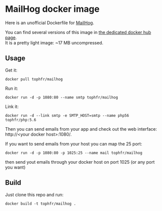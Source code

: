 # MailHog docker image

Here is an unofficial Dockerfile for [MailHog][mailhog].

You can find several versions of this image in [the dedicated docker hub page][dockerhubpage].  
It is a pretty light image: ~17 MB uncompressed.

## Usage

Get it:

    docker pull tophfr/mailhog

Run it:

    docker run -d -p 1080:80 --name smtp tophfr/mailhog

Link it:

    docker run -d --link smtp -e SMTP_HOST=smtp --name php56 tophfr/php:5.6
    
Then you can send emails from your app and check out the web interface: http://\<your docker host\>:1080/.


If you want to send emails from your host you can map the 25 port:

    docker run -d -p 1080:80 -p 1025:25 --name mail tophfr/mailhog

then send yout emails through your docker host on port 1025 (or any port you want)

## Build

Just clone this repo and run:

    docker build -t tophfr/mailhog .


  [mailhog]: https://github.com/mailhog/MailHog/ "Web and API based SMTP testing" 
  [dockerhubpage]: https://hub.docker.com/r/tophfr/mailhog/ "MailHog docker hub page"
